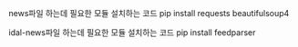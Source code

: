 news파일 하는데 필요한 모듈 설치하는 코드
pip install requests beautifulsoup4


idal-news파일 하는데 필요한 모듈 설치하는 코드
pip install feedparser
